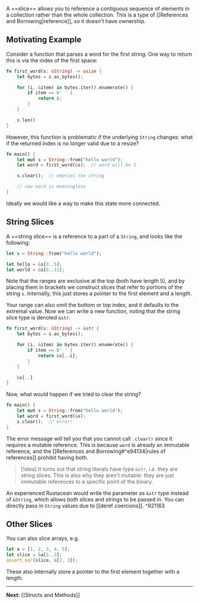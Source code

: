 A ==slice== allows you to reference a contiguous sequence of elements in a collection rather than the whole collection. This is a type of [[References and Borrowing|reference]], so it doesn't have ownership.

## Motivating Example

Consider a function that parses a word for the first string. One way to return this is via the index of the first space:

```rust
fn first_word(s: &String) -> usize {
	let bytes = s.as_bytes();

	for (i, &item) in bytes.iter().enumerate() {
		if item == b' ' {
			return i;
		}
	}

	s.len()
}
```

However, this function is problematic if the underlying `String` changes: what if the returned index is no longer valid due to a resize?

```rust
fn main() {
	let mut s = String::from("hello world");
	let word = first_word(&s);  // word will be 5

	s.clear();  // empties the string

	// now word is meaningless
}
```

Ideally we would like a way to make this state more connected.

## String Slices

A ==string slice== is a reference to a part of a `String`, and looks like the following:

```rust
let s = String::from("hello world");

let hello = &s[0..5];
let world = &s[6..11];
```

Note that the ranges are exclusive at the top (both have length 5), and by placing them in brackets we construct slices that refer to portions of the string `s`. Internally, this just stores a pointer to the first element and a length.

Your range can also omit the bottom or top index, and it defaults to the extremal value. Now we can write a new function, noting that the string slice type is denoted `&str`.

```rust
fn first_word(s: &String) -> &str {
	let bytes = s.as_bytes();

	for (i, &item) in bytes.iter().enumerate() {
		if item == b' ' {
			return &s[..i];
		}
	}

	&s[..]
}
```

Now, what would happen if we tried to clear the string?

```rust
fn main() {
	let mut s = String::from("hello world");
	let word = first_word(&s);
	s.clear();  // error!
}
```

The error message will tell you that you cannot call `.clear()` since it requires a mutable reference. This is because `word` is already an immutable reference, and the [[References and Borrowing#^e94134|rules of references]] prohibit having both.

> [!idea]
> It turns out that string literals have type `&str`, i.e. they are string slices. This is also why they aren't mutable: they are just immutable references to a specific point of the binary.

An experienced Rustacean would write the parameter as `&str` type instead of `&String`, which allows both slices and strings to be passed in. You can directly pass in `String` values due to [[deref coercions]]. ^921163

## Other Slices

You can also slice arrays, e.g.

```rust
let a = [1, 2, 3, 4, 5];
let slice = &a[1..3];
assert_eq!(slice, &[2, 3]);
```

These also internally store a pointer to the first element together with a length.

---

**Next:** [[Structs and Methods]]